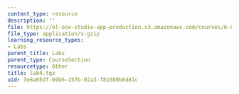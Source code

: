 ```yaml
---
content_type: resource
description: ''
file: https://ol-ocw-studio-app-production.s3.amazonaws.com/courses/6-824-distributed-computer-systems-engineering-spring-2006/3e8a65df69b6157b92a3f81080b6d81c_lab4.tgz
file_type: application/x-gzip
learning_resource_types:
- Labs
parent_title: Labs
parent_type: CourseSection
resourcetype: Other
title: lab4.tgz
uid: 3e8a65df-69b6-157b-92a3-f81080b6d81c
---
```

